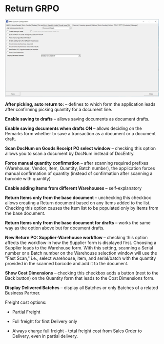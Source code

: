 # Return GRPO

![Return GRPO](./media/cc-return-grpo.webp)

**After picking, auto return to:** – defines to which form the application leads after confirming picking quantity for a document line.

**Enable saving to drafts** – allows saving documents as document drafts.

**Enable saving documents when drafts ON** – allows deciding on the Remarks form whether to save a transaction as a document or a document draft.

**Scan DocNum on Goods Receipt PO select window** – checking this option allows you to scan a document by DocNum instead of DocEntry.

**Force manual quantity confirmation** – after scanning required prefixes (Warehouse, Vendor, Item, Quantity, Batch number), the application forces manual confirmation of quantity (instead of confirmation after scanning a barcode with quantity)

**Enable adding Items from different Warehouses** – self-explanatory

**Return Items only from the base document** – unchecking this checkbox allows creating a Return document based on any Items added to the list. Checking this option causes the Item list to be populated only by Items from the base document.

**Return Items only from the base document for drafts** – works the same way as the option above but for document drafts.

**New Return PO: Supplier-Warehouse workflow** – checking this option affects the workflow in how the Supplier form is displayed first. Choosing a Supplier leads to the Warehouse form. With this setting, scanning a Serial number or a Batch number on the Warehouse selection window will use the "Fast Scan," i.e., select warehouse, item, and serial/batch with the quantity provided in the scanned barcode and add it to the document.

**Show Cost Dimensions** – checking this checkbox adds a button (next to the Back button) on the Quantity form that leads to the Cost Dimensions form.

**Display Delivered Batches** – display all Batches or only Batches of a related Business Partner.

Freight cost options:

- Partial Freight

- Full freight for first Delivery only

- Always charge full freight - total freight cost from Sales Order to Delivery, even in partial delivery.
